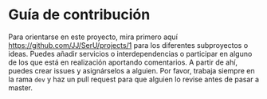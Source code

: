 # Guía de contribución

Para orientarse en este proyecto, mira primero aquí
https://github.com/JJ/SerU/projects/1 para los diferentes subproyectos
o ideas. Puedes añadir servicios o interdependencias o participar en
alguno de los que está en realización aportando comentarios. A partir
de ahí, puedes crear issues y asignárselos a alguien. Por favor,
trabaja siempre en la rama `dev` y haz un pull request para que alguien
lo revise antes de pasar a master. 
